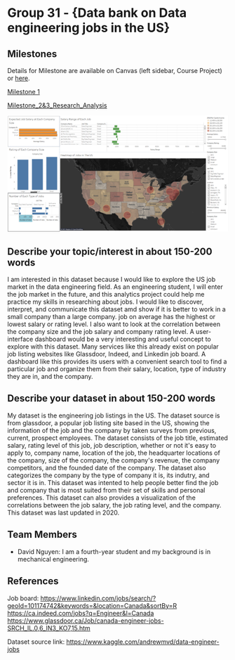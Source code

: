 # Group 31 - {Data bank on Data engineering jobs in the US}


## Milestones

Details for Milestone are available on Canvas (left sidebar, Course Project) or [here](https://firas.moosvi.com/courses/data301/project/milestone01.html).

[Milestone 1](analysis/milestone1.ipynb)

[Milestone_2&3_Research_Analysis](analysis/EDA&Research_Analysis_Notebook.ipynb)

![Milestone 4](images/Dashboard_Image.png)

## Describe your topic/interest in about 150-200 words

I am interested in this dataset because I would like to explore the US job market in the data engineering field.
As an engineering student, I will enter the job market in the future, and this analytics project could help me practice my skills in researching about jobs.
I would like to discover, interpret, and communicate this dataset amd show if it is better to work in a small company than a large company. job on average has the highest or lowest salary or rating level.
I also want to look at the correlation between the company size and the job salary and company rating level.
A user-interface dashboard would be a very interesting and useful concept to explore with this dataset. Many services like this already exist on popular job listing websites like Glassdoor, Indeed, and Linkedin job board.
A dashboard like this provides its users with a convenient search tool to find a particular job and organize them from their salary, location, type of industry they are in, and the company.

## Describe your dataset in about 150-200 words

My dataset is the engineering job listings in the US. The dataset source is from glassdoor, a popular job listing site based in the US, 
showing the information of the job and the company by taken surveys from previous, current, prospect employees.
The dataset consists of the job title, estimated salary, rating level of this job, job description, whether or not it's easy to apply to, company name, location of the job, 
the headquarter locations of the company, size of the company, the company's revenue, the company competitors, and the founded date of the company. 
The dataset also categorizes the company by the type of company it is, its indutry, and sector it is in. 
This dataset was intented to help people better find the job and company that is most suited from their set of skills and personal preferences.
This dataset can also provides a visualization of the correlations between the job salary, the job rating level, and the company.
This dataset was last updated in 2020. 

## Team Members

- David Nguyen: I am a fourth-year student and my background is in mechanical engineering.

## References

Job board:
https://www.linkedin.com/jobs/search/?geoId=101174742&keywords=&location=Canada&sortBy=R
https://ca.indeed.com/jobs?q=Engineer&l=Canada
https://www.glassdoor.ca/Job/canada-engineer-jobs-SRCH_IL.0,6_IN3_KO7,15.htm

Dataset source link:
https://www.kaggle.com/andrewmvd/data-engineer-jobs

